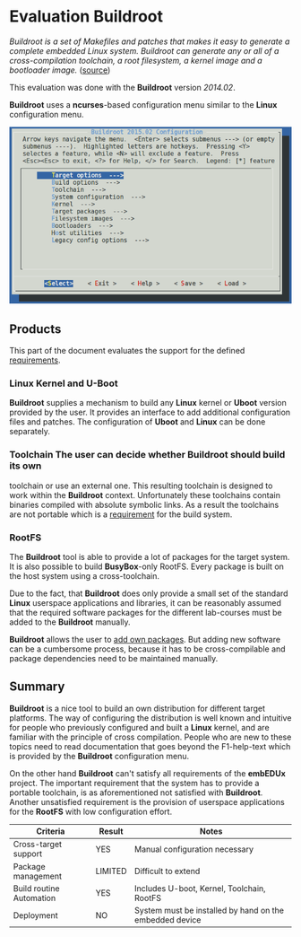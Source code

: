 # Evaluation Buildroot
*Buildroot is a set of Makefiles and patches that makes it easy to generate a
complete embedded Linux system. Buildroot can generate any or all of a
cross-compilation toolchain, a root filesystem, a kernel image and a bootloader
image.* ([source](http://Buildroot.uclibc.org/about.html))

This evaluation was done with the **Buildroot** version *2014.02*.

**Buildroot** uses a **ncurses**-based configuration menu similar to the
**Linux** configuration menu. 

[![**Buildroot** configuration via **ncurses**](background/evaluation/img/buildroot_configuration.png)](background/evaluation/img/buildroot_configuration.png)

## Products
This part of the document evaluates the support for the defined
[requirements](../requirements.md).

### Linux Kernel and U-Boot
**Buildroot** supplies a mechanism to build any **Linux** kernel or **Uboot**
version provided by the user. It provides an interface to add additional
configuration files and patches. The configuration of **Uboot** and **Linux**
can be done separately.

### Toolchain The user can decide whether **Buildroot** should build its own
toolchain or use an external one. This resulting toolchain is designed to work
within the **Buildroot** context. Unfortunately these toolchains contain
binaries compiled with absolute symbolic links. As a result the toolchains are
not portable which is a
[requirement](../requirements.md#lab-course-specific-requirements) for the
build system.

### RootFS
The **Buildroot** tool is able to provide a lot of packages for the target
system. It is also possible to build **BusyBox**-only RootFS. Every package is
built on the host system using a cross-toolchain.

Due to the fact, that **Buildroot** does only provide a small set of the
standard **Linux** userspace applications and libraries, it can be reasonably
assumed that the required software packages for the different lab-courses must
be added to the **Buildroot** manually.

**Buildroot** allows the user to [add own packages](http://Buildroot.uclibc.org/downloads/manual/manual.html#adding-packages).
But adding new software can be a cumbersome process, because it has to be 
cross-compilable and package dependencies need to be maintained manually.

## Summary
**Buildroot** is a nice tool to build an own distribution for
different target platforms. The way of configuring the distribution is well
known and intuitive for people who previously configured and built a **Linux**
kernel, and are familiar with the principle of cross compilation. People who are
new to these topics need to read documentation that goes beyond the F1-help-text
which is provided by the **Buildroot** configuration menu.

On the other hand **Buildroot** can't satisfy all requirements of the
**embEDUx** project. The important requirement that the system has to provide a
portable toolchain, is as aforementioned not satisfied with **Buildroot**.
Another unsatisfied requirement is the provision of userspace applications for
the **RootFS** with low configuration effort.

Criteria | Result | Notes 
--- | --- | --- 
Cross-target support | YES | Manual configuration necessary 
Package management | LIMITED | Difficult to extend 
Build routine Automation | YES | Includes U-boot, Kernel, Toolchain, RootFS 
Deployment | NO | System must be installed by hand on the embedded device

